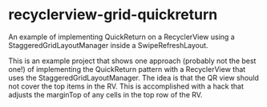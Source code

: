 recyclerview-grid-quickreturn
=============================

An example of implementing QuickReturn on a RecyclerView 
using a StaggeredGridLayoutManager inside a SwipeRefreshLayout.

This is an example project that shows one approach (probably not the best one!) of 
implementing the QuickReturn pattern with a RecyclerView that uses the
StaggeredGridLayoutManager.  The idea is that the QR view should not
cover the top items in the RV.  This is accomplished with a hack that
adjusts the marginTop of any cells in the top row of the RV.
